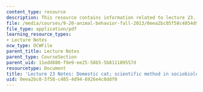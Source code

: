 ```yaml
---
content_type: resource
description: This resource contains information related to lecture 23.
file: /media/courses/9-20-animal-behavior-fall-2013/0eea2bc05f58c4854d946926e4c8ddf0_MIT9_20F13_Lec23.pdf
file_type: application/pdf
learning_resource_types:
- Lecture Notes
ocw_type: OCWFile
parent_title: Lecture Notes
parent_type: CourseSection
parent_uid: 11edd880-f9e9-ee25-58b5-5b811189557d
resourcetype: Document
title: 'Lecture 23 Notes: Domestic cat; scientific method in sociobiology'
uid: 0eea2bc0-5f58-c485-4d94-6926e4c8ddf0
---
```

